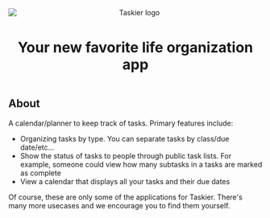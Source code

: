 <div align="center" style="display: flex; flex-direction: column">
  <style>
  @import url('https://fonts.googleapis.com/css2?family=Quicksand:wght@700&display=swap');

  h1 {
      font-family: 'Quicksand', sans-serif;
  }
  </style>
  <img src="https://github.com/pat-lawre/taskier/blob/main/src/assets/logo.svg" title="Taskier logo">
  <h1 style='margin-top: 1rem;'>Your new favorite life organization app</h1>
</div>

## About
A calendar/planner to keep track of tasks. Primary features include:
- Organizing tasks by type. You can separate tasks by class/due date/etc...
- Show the status of tasks to people through public task lists. For example, someone could view how many subtasks in a tasks are marked as complete
- View a calendar that displays all your tasks and their due dates

Of course, these are only some of the applications for Taskier. There's many more usecases and we encourage you to find them yourself.